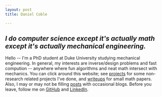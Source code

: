 ```yaml
---
layout: post
title: Daniel Coble

---
```


## *I do computer science except it's actually math except it's actually mechanical engineering.*

Hello -- I'm a PhD student at Duke University studying mechanical engineering. In general, my interests are inverse/design problems and fast compution -- anywhere where fun algorithms and neat math intersect with mechanics. You can click around this website; see [projects](/projects.html) for some non-research related projects I've done, and [writeups](/writeups.html) for small math papers. Also, I may or may not be filling [posts](/posts.html) with occasional blogs. Before you leave, follow me on [GitHub](site.github_owner_url) and [LinkedIn](site.linkedin).